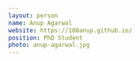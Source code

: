 ```yaml
---
layout: person
name: Anup Agarwal
website: https://108anup.github.io/
position: PhD Student
photo: anup-agarwal.jpg
---
```



